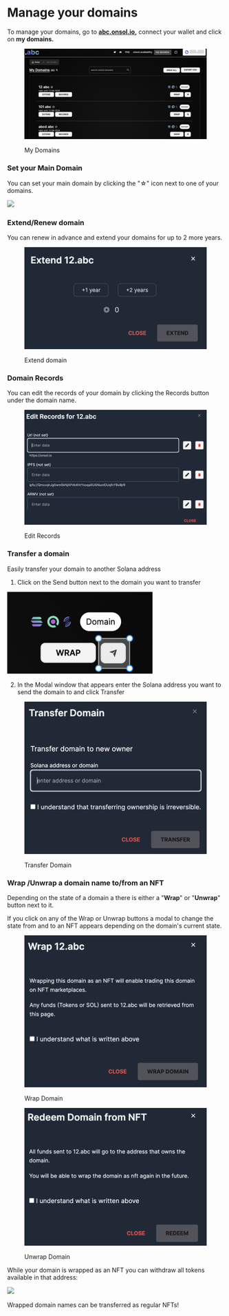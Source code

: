 # Manage your domains

To manage your domains, go to [**abc.onsol.io**](https://abc.onsol.io)**,** connect your wallet and click on **my domains.**

<figure><img src="../.gitbook/assets/my_domains.png" alt=""><figcaption><p>My Domains</p></figcaption></figure>

### **Set your Main Domain**

You can set your main domain by clicking the "☆" icon next to one of your domains.

![](../.gitbook/assets/main\_domain.png)



### Extend/Renew domain

You can renew in advance and extend your domains for up to 2 more years.

<figure><img src="../.gitbook/assets/renew.png" alt=""><figcaption><p>Extend domain</p></figcaption></figure>

### **Domain Records**

You can edit the records of your domain by clicking the Records button under the domain name.

<figure><img src="../.gitbook/assets/records.png" alt=""><figcaption><p>Edit Records</p></figcaption></figure>

### Transfer a domain

Easily transfer your domain to another Solana address

1. Click on the Send button next to the domain you want to transfer

![](../.gitbook/assets/transfer.png)

2. In the Modal window that appears enter the Solana address you want to send the domain to and click Transfer

<figure><img src="../.gitbook/assets/1WpK_IWefSvjevU7foXkDVmneVXV0o0X8EtVZQDI1 (2).png" alt=""><figcaption><p>Transfer Domain</p></figcaption></figure>

### Wrap /Unwrap a domain name to/from an NFT

Depending on the state of a domain a there is either a "**Wrap**" or "**Unwrap**" button next to it.

If you click on any of the Wrap or Unwrap buttons a modal to change the state from and to an NFT appears depending on the domain's current state.

<figure><img src="../.gitbook/assets/1pCnKD3Ru9JyS4obuEzTTpsTBJTYrczJ_tOpEST72.png" alt=""><figcaption><p>Wrap Domain</p></figcaption></figure>

<figure><img src="../.gitbook/assets/1fFFX7TDPhCLYr6JFKehIHBgzBW6YhREsB-hz9cSC.png" alt=""><figcaption><p>Unwrap Domain</p></figcaption></figure>

While your domain is wrapped as an NFT you can withdraw all tokens available in that address:

![](../.gitbook/assets/1b2AmF2Sp\_ecvdHPNBBsKezhntvxNPZwkGHzaIKet.png)



Wrapped domain names can be transferred as regular NFTs!
